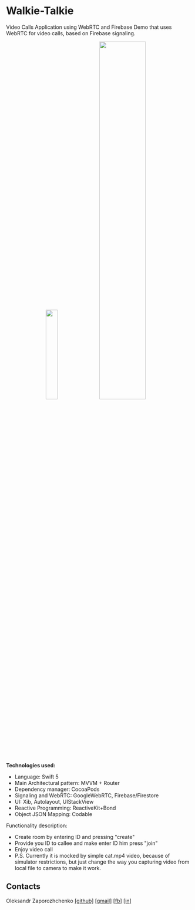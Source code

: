 # Walkie-Talkie

Video Calls Application using WebRTC and Firebase
Demo that uses WebRTC for video calls, based on Firebase signaling. 

<p align="center">
 <img src="https://user-images.githubusercontent.com/7135226/80953801-6a354980-8e26-11ea-84bf-ace79559d523.png" width="25%">
 <img src="https://user-images.githubusercontent.com/7135226/80954595-e2503f00-8e27-11ea-9d54-2c6700ab30cb.png" width="50%">
 </p>
 
 
**Technologies used:**

 - Language: Swift 5
 - Main Architectural pattern: MVVM + Router 
 - Dependency manager: CocoaPods 
 - Signaling and WebRTC: GoogleWebRTC, Firebase/Firestore
 - UI: Xib, Autolayout, UIStackView
 - Reactive Programming: ReactiveKit+Bond
 - Object JSON Mapping: Codable


Functionality description: 
- Create room by entering ID and pressing "create"
- Provide you ID to callee and make enter ID him press "join"
- Enjoy video call 
- P.S. Currently it is mocked by simple cat.mp4 video, because of simulator restrictions, but just change the way you capturing video from local file to camera to make it work. 


## Contacts

Oleksandr Zaporozhchenko
[[github]](https://github.com/Maxatma)  [[gmail]](mailto:maxatma.ids@gmail.com)  [[fb]](https://www.facebook.com/profile.php?id=100008291260780)  [[in]](https://www.linkedin.com/in/maxatma/)
